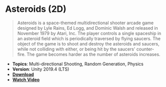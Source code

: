# Asteroids (2D)

> Asteroids is a space-themed multidirectional shooter arcade game designed by Lyle Rains, Ed Logg, and Dominic Walsh and released in November 1979 by Atari, Inc. The player controls a single spaceship in an asteroid field which is periodically traversed by flying saucers. The object of the game is to shoot and destroy the asteroids and saucers, while not colliding with either, or being hit by the saucers' counter-fire. The game becomes harder as the number of asteroids increases.

- **Topics**: Multi-directional Shooting, Random Generation, Physics
- **Version**: Unity 2019.4 (LTS)
- [**Download**](https://github.com/zigurous/unity-asteroids-tutorial/archive/refs/heads/main.zip)
- [**Watch Video**](https://youtu.be/cIeWhztKyAg)
